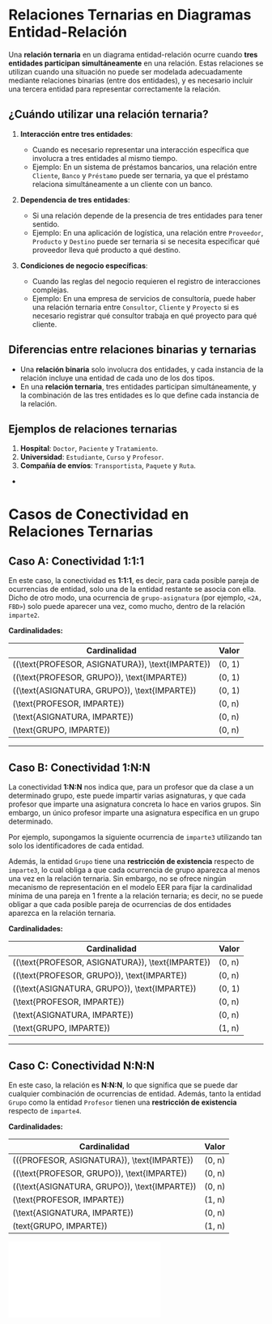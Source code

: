 # Relaciones Ternarias en Diagramas Entidad-Relación

Una **relación ternaria** en un diagrama entidad-relación ocurre cuando **tres entidades participan simultáneamente** en una relación. Estas relaciones se utilizan cuando una situación no puede ser modelada adecuadamente mediante relaciones binarias (entre dos entidades), y es necesario incluir una tercera entidad para representar correctamente la relación.

## ¿Cuándo utilizar una relación ternaria?

1. **Interacción entre tres entidades**: 
   - Cuando es necesario representar una interacción específica que involucra a tres entidades al mismo tiempo.
   - Ejemplo: En un sistema de préstamos bancarios, una relación entre `Cliente`, `Banco` y `Préstamo` puede ser ternaria, ya que el préstamo relaciona simultáneamente a un cliente con un banco.

2. **Dependencia de tres entidades**:
   - Si una relación depende de la presencia de tres entidades para tener sentido.
   - Ejemplo: En una aplicación de logística, una relación entre `Proveedor`, `Producto` y `Destino` puede ser ternaria si se necesita especificar qué proveedor lleva qué producto a qué destino.

3. **Condiciones de negocio específicas**:
   - Cuando las reglas del negocio requieren el registro de interacciones complejas.
   - Ejemplo: En una empresa de servicios de consultoría, puede haber una relación ternaria entre `Consultor`, `Cliente` y `Proyecto` si es necesario registrar qué consultor trabaja en qué proyecto para qué cliente.

## Diferencias entre relaciones binarias y ternarias

- Una **relación binaria** solo involucra dos entidades, y cada instancia de la relación incluye una entidad de cada uno de los dos tipos.
- En una **relación ternaria**, tres entidades participan simultáneamente, y la combinación de las tres entidades es lo que define cada instancia de la relación.

## Ejemplos de relaciones ternarias

1. **Hospital**: `Doctor`, `Paciente` y `Tratamiento`.
2. **Universidad**: `Estudiante`, `Curso` y `Profesor`.
3. **Compañía de envíos**: `Transportista`, `Paquete` y `Ruta`.
-

# Casos de Conectividad en Relaciones Ternarias

## Caso A: Conectividad 1:1:1

En este caso, la conectividad es **1:1:1**, es decir, para cada posible pareja de ocurrencias de entidad, solo una de la entidad restante se asocia con ella. Dicho de otro modo, una ocurrencia de `grupo-asignatura` (por ejemplo, `<2A, FBD>`) solo puede aparecer una vez, como mucho, dentro de la relación `imparte2`.

**Cardinalidades:**

| Cardinalidad                                         | Valor  |
|------------------------------------------------------|--------|
| \((\text{PROFESOR, ASIGNATURA}), \text{IMPARTE}\)    | (0, 1) |
| \((\text{PROFESOR, GRUPO}), \text{IMPARTE}\)         | (0, 1) |
| \((\text{ASIGNATURA, GRUPO}), \text{IMPARTE}\)       | (0, 1) |
| \(\text{PROFESOR, IMPARTE}\)                         | (0, n) |
| \(\text{ASIGNATURA, IMPARTE}\)                       | (0, n) |
| \(\text{GRUPO, IMPARTE}\)                            | (0, n) |

---

## Caso B: Conectividad 1:N:N

La conectividad **1:N:N** nos indica que, para un profesor que da clase a un determinado grupo, este puede impartir varias asignaturas, y que cada profesor que imparte una asignatura concreta lo hace en varios grupos. Sin embargo, un único profesor imparte una asignatura específica en un grupo determinado.

Por ejemplo, supongamos la siguiente ocurrencia de `imparte3` utilizando tan solo los identificadores de cada entidad.

Además, la entidad `Grupo` tiene una **restricción de existencia** respecto de `imparte3`, lo cual obliga a que cada ocurrencia de grupo aparezca al menos una vez en la relación ternaria. Sin embargo, no se ofrece ningún mecanismo de representación en el modelo EER para fijar la cardinalidad mínima de una pareja en 1 frente a la relación ternaria; es decir, no se puede obligar a que cada posible pareja de ocurrencias de dos entidades aparezca en la relación ternaria.

**Cardinalidades:**

| Cardinalidad                                         | Valor  |
|------------------------------------------------------|--------|
| \((\text{PROFESOR, ASIGNATURA}), \text{IMPARTE}\)    | (0, n) |
| \((\text{PROFESOR, GRUPO}), \text{IMPARTE}\)         | (0, n) |
| \((\text{ASIGNATURA, GRUPO}), \text{IMPARTE}\)       | (0, 1) |
| \(\text{PROFESOR, IMPARTE}\)                         | (0, n) |
| \(\text{ASIGNATURA, IMPARTE}\)                       | (0, n) |
| \(\text{GRUPO, IMPARTE}\)                            | (1, n) |

---

## Caso C: Conectividad N:N:N

En este caso, la relación es **N:N:N**, lo que significa que se puede dar cualquier combinación de ocurrencias de entidad. Además, tanto la entidad `Grupo` como la entidad `Profesor` tienen una **restricción de existencia** respecto de `imparte4`.

**Cardinalidades:**

| Cardinalidad                                         | Valor  |
|------------------------------------------------------|--------|
| \(({PROFESOR, ASIGNATURA}), \text{IMPARTE})          | (0, n) |
| \((\text{PROFESOR, GRUPO}), \text{IMPARTE})          | (0, n) |
| \((\text{ASIGNATURA, GRUPO}), \text{IMPARTE})        | (0, n) |
| \(\text{PROFESOR, IMPARTE})                          | (1, n) |
| \(\text{ASIGNATURA, IMPARTE})                        | (0, n) |
| \(text{GRUPO, IMPARTE})                              | (1, n) |
 

![Imagen](ternarias.md)